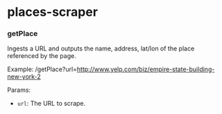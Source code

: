 places-scraper
==============

### getPlace
Ingests a URL and outputs the name, address, lat/lon of the place referenced by the page.

Example:
    /getPlace?url=http://www.yelp.com/biz/empire-state-building-new-york-2

Params:
 + `url`: The URL to scrape.